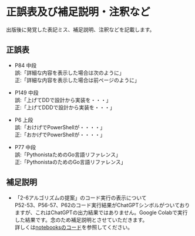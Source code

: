 # 正誤表及び補足説明・注釈など
出版後に発覚した表記ミス、補足説明、注釈などを記載します。

## 正誤表
- P84 中段  
誤:「詳細な内容を表示した場合は次のように」  
正:「詳細な内容を表示した場合は前ページのように」

- P149 中段  
誤:「上げてDDで設計から実装を・・・」  
正:「上げてDDDで設計から実装を・・・」
  
- P6 上段  
誤:「おけげでPowerShellが・・・・」  
正:「おかげでPowerShellが・・・・」
  
- P77 中段  
誤:「PythonistaためのGo言語リファレンス」  
正:「PythonistaのためのGo言語リファレンス」  

## 補足説明  
- 「2-6アルゴリズムの提案」のコード実行の表示について  
P52-53、P56-57、P62のコード実行結果がChatGPTシンボルがついておりますが、これはChatGPTの出力結果ではありません。Google Colabで実行した結果です。念のため補足説明とさせていただきます。  
詳しくは[notebooksのコード](./notebooks/2_6_algorithm_suggestion.ipynb)を参照してください。
